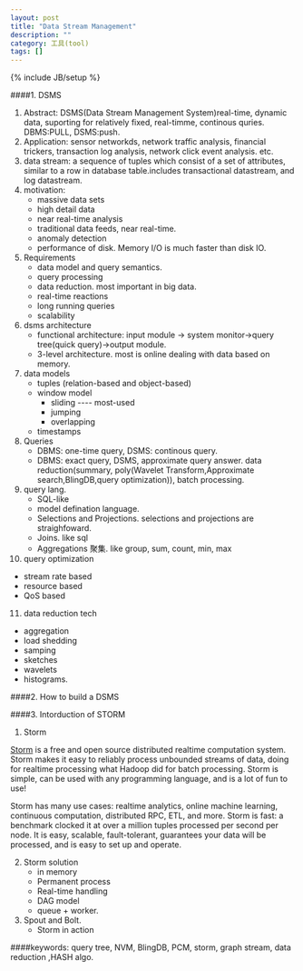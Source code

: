 ```yaml
---
layout: post
title: "Data Stream Management"
description: ""
category: 工具(tool)
tags: []
---
```

{% include JB/setup %}

####1. DSMS
1. Abstract: DSMS(Data Stream Management System)real-time, dynamic data, suporting for relatively fixed, real-timme, continous quries. DBMS:PULL, DSMS:push.
2. Application: sensor networkds, network traffic analysis, financial trickers, transaction log analysis, network click event analysis. etc.
3. data stream: a sequence of tuples which consist of a set of attributes, similar to a row in database table.includes transactional datastream, and log datastream.
4. motivation:
   * massive data sets
   * high detail data
   * near real-time analysis
   * traditional data feeds, near real-time.
   * anomaly detection
   * performance of disk. Memory I/O is much faster than disk IO.
5. Requirements
   * data model and query semantics.
   * query processing
   * data reduction. most important in big data.
   * real-time reactions
   * long running queries
   * scalability
6. dsms architecture
   * functional architecture: input module -> system monitor->query tree(quick query)->output module.
   * 3-level architecture. most is online dealing with data based on memory.
7. data models
   * tuples (relation-based and object-based)
   * window model
     * sliding ---- most-used
     * jumping 
     * overlapping
   * timestamps
8. Queries
   * DBMS: one-time query, DSMS: continous query.
   * DBMS: exact query, DSMS, approximate query answer. data reduction(summary, poly(Wavelet Transform,Approximate search,BlingDB,query optimization)), batch processing.
9. query lang. 
   * SQL-like
   * model defination language.
   * Selections and Projections. selections and projections are straighfoward.
   * Joins. like sql
   * Aggregations 聚集. like group, sum, count, min, max
10. query optimization
   * stream rate based
   * resource based
   * QoS based
11. data reduction tech
   * aggregation
   * load shedding
   * samping
   * sketches
   * wavelets
   * histograms.

####2. How to build a DSMS

####3. Intorduction of STORM

1. Storm

[Storm](https://storm.apache.org/) is a free and open source distributed realtime computation system. Storm makes it easy to reliably process unbounded streams of data, doing for realtime processing what Hadoop did for batch processing. Storm is simple, can be used with any programming language, and is a lot of fun to use!

Storm has many use cases: realtime analytics, online machine learning, continuous computation, distributed RPC, ETL, and more. Storm is fast: a benchmark clocked it at over a million tuples processed per second per node. It is easy, scalable, fault-tolerant, guarantees your data will be processed, and is easy to set up and operate.

2. Storm solution
   * in memory
   * Permanent process
   * Real-time handling
   * DAG model
   * queue + worker.
3. Spout and Bolt.
   * Storm in action
    
####keywords: query tree, NVM, BlingDB, PCM, storm, graph stream, data reduction ,HASH algo.
